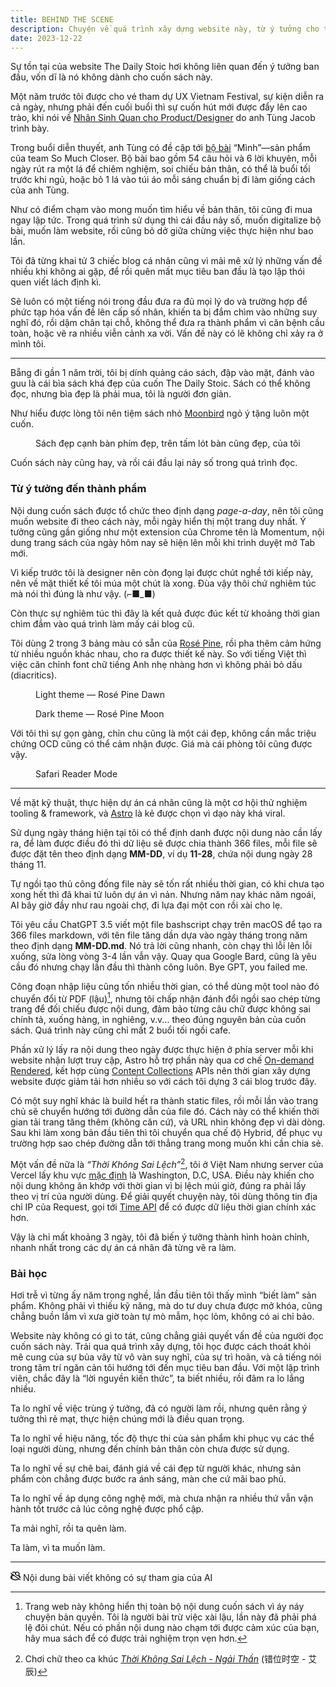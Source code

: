 ```yaml
---
title: BEHIND THE SCENE
description: Chuyện về quá trình xây dựng website này, từ ý tưởng cho tới thành phẩm, và bài học
date: 2023-12-22
---
```


Sự tồn tại của website The Daily Stoic hơi không liên quan đến ý tưởng ban đầu, vốn dĩ là nó không dành cho cuốn sách này.

Một năm trước tôi được cho vé tham dự UX Vietnam Festival, sự kiện diễn ra cả ngày, nhưng phải đến cuối buổi thì sự cuốn hút mới được đẩy lên cao trào, khi nói về [Nhân Sinh Quan cho Product/Designer](https://www.canva.com/design/DAFUVgvNt8I/ed8Bn-rM_O7013Tu-sC0lw/view) do anh Tùng Jacob trình bày.

Trong buổi diễn thuyết, anh Tùng có đề cập tới [bộ bài](https://readingcabin.vn/product/bo-bai-minh/) “Mình”—sản phẩm của team So Much Closer. Bộ bài bao gồm 54 câu hỏi và 6 lời khuyên, mỗi ngày rút ra một lá để chiêm nghiệm, soi chiếu bản thân, có thể là buổi tối trước khi ngủ, hoặc bỏ 1 lá vào túi áo mỗi sáng chuẩn bị đi làm giống cách của anh Tùng.

Như có điểm chạm vào mong muốn tìm hiểu về bản thân, tôi cũng đi mua ngay lập tức. Trong quá trình sử dụng thì cái đầu nảy số, muốn digitalize bộ bài, muốn làm website, rồi cũng bỏ dở giữa chừng việc thực hiện như bao lần.

Tôi đã từng khai tử 3 chiếc blog cá nhân cũng vì mải mê xử lý những vấn đề nhiều khi không ai gặp, để rồi quên mất mục tiêu ban đầu là tạo lập thói quen viết lách định kì.

Sẽ luôn có một tiếng nói trong đầu đưa ra đủ mọi lý do và trường hợp để phức tạp hóa vấn đề lên cấp số nhân, khiến ta bị đắm chìm vào những suy nghĩ đó, rồi dậm chân tại chỗ, không thể đưa ra thành phẩm vì căn bệnh cầu toàn, hoặc vẽ ra nhiều viễn cảnh xa vời. Vấn đề này có lẽ không chỉ xảy ra ở mình tôi.

***

Bẵng đi gần 1 năm trời, tôi bị dính quảng cáo sách, đập vào mặt, đánh vào guu là cái bìa sách khá đẹp của cuốn The Daily Stoic. Sách có thể không đọc, nhưng bìa đẹp là phải mua, tôi là người đơn giản.

Như hiểu được lòng tôi nên tiệm sách nhỏ [Moonbird](https://shopee.vn/moonbirdbooks) ngỏ ý tặng luôn một cuốn.

<figure>
  <div>
    <img src="/images/book.jpeg" alt="" />
  </div>
  <figcaption>Sách đẹp cạnh bàn phím đẹp, trên tấm lót bàn cũng đẹp, của tôi</figurecaption>
</figure>

Cuốn sách này cũng hay, và rồi cái đầu lại nảy số trong quá trình đọc.

### Từ ý tưởng đến thành phẩm

Nội dung cuốn sách được tổ chức theo định dạng _page-a-day_, nên tôi cũng muốn website đi theo cách này, mỗi ngày hiển thị một trang duy nhất. Ý tưởng cũng gần giống như một extension của Chrome tên là Momentum, nội dung trang sách của ngày hôm nay sẽ hiện lên mỗi khi trình duyệt mở Tab mới.

Vì kiếp trước tôi là designer nên còn đọng lại được chút nghề tới kiếp này, nên về mặt thiết kế tôi múa một chút là xong. Đùa vậy thôi chứ nghiêm túc mà nói thì đúng là như vậy. (⌐■_■)

Còn thực sự nghiêm túc thì đây là kết quả được đúc kết từ khoảng thời gian chìm đắm vào quá trình làm mấy cái blog cũ.

Tôi dùng 2 trong 3 bảng màu có sẵn của [Rosé Pine](https://rosepinetheme.com), rồi pha thêm cảm hứng từ nhiều nguồn khác nhau, cho ra được thiết kế này. So với tiếng Việt thì việc căn chỉnh font chữ tiếng Anh nhẹ nhàng hơn vì không phải bỏ dấu (diacritics).

<figure>
  <div>
    <img src="/images/light.png" alt="" />
  </div>
  <figcaption>Light theme — Rosé Pine Dawn</figurecaption>
</figure>

<figure>
  <div>
    <img src="/images/dark.png" alt="" />
  </div>
  <figcaption>Dark theme — Rosé Pine Moon</figurecaption>
</figure>

Với tôi thì sự gọn gàng, chỉn chu cũng là một cái đẹp, không cần mắc triệu chứng OCD cũng có thể cảm nhận được. Giá mà cái phòng tôi cũng được vậy.

<figure>
  <div>
    <img src="/images/reader-mode.png" alt="" />
  </div>
  <figcaption>Safari Reader Mode</figurecaption>
</figure>

***

Về mặt kỹ thuật, thực hiện dự án cá nhân cũng là một cơ hội thử nghiệm tooling & framework, và [Astro](https://astro.build) là kẻ được chọn vì dạo này khá viral.

Sử dụng ngày tháng hiện tại tôi có thể định danh được nội dung nào cần lấy ra, để làm được điều đó thì dữ liệu sẽ được chia thành 366 files, mỗi file sẽ được đặt tên theo định dạng **MM-DD**, ví dụ **11-28**, chứa nội dung ngày 28 tháng 11.

Tự ngồi tạo thủ công đống file này sẽ tốn rất nhiều thời gian, có khi chưa tạo xong hết thì đã khai tử luôn dự án vì nản. Nhưng năm nay khác năm ngoái, AI bây giờ đầy như rau ngoài chợ, đi lựa đại một con rồi xài cho lẹ.

Tôi yêu cầu ChatGPT 3.5 viết một file bashscript chạy trên macOS để tạo ra 366 files markdown, với tên file tăng dần dựa vào ngày tháng trong năm theo định dạng **MM-DD.md**. Nó trả lời cũng nhanh, còn chạy thì lỗi lên lỗi xuống, sửa lòng vòng 3-4 lần vẫn vậy. Quay qua Google Bard, cũng là yêu cầu đó nhưng chạy lần đầu thì thành công luôn. Bye GPT, you failed me.

Công đoạn nhập liệu cũng tốn nhiều thời gian, có thể dùng một tool nào đó chuyển đổi từ PDF (lậu)[^1], nhưng tôi chấp nhận đánh đổi ngồi sao chép từng trang để đối chiếu được nội dung, đảm bảo từng câu chữ được không sai chính tả, xuống hàng, in nghiêng, v.v... theo đúng nguyên bản của cuốn sách. Quá trình này cũng chỉ mất 2 buổi tối ngồi cafe.

Phần xử lý lấy ra nội dung theo ngày được thực hiện ở phía server mỗi khi website nhận lượt truy cập, Astro hỗ trợ phần này qua cơ chế [On-demand Rendered](https://docs.astro.build/en/core-concepts/rendering-modes/#on-demand-rendered), kết hợp cùng [Content Collections](https://docs.astro.build/en/guides/content-collections/) APIs nên thời gian xây dựng website được giảm tải hơn nhiều so với cách tôi dựng 3 cái blog trước đây.

Có một suy nghĩ khác là build hết ra thành static files, rồi mỗi lần vào trang chủ sẽ chuyển hướng tới đường dẫn của file đó. Cách này có thể khiến thời gian tải trang tăng thêm (không căn cứ), và URL nhìn không đẹp vì dài dòng. Sau khi làm xong bản đầu tiên thì tôi chuyển qua chế độ Hybrid, để phục vụ trường hợp sao chép đường dẫn tới thẳng trang mong muốn khi cần chia sẻ.

Một vấn đề nữa là _“Thời Không Sai Lệch”_[^2], tôi ở Việt Nam nhưng server của Vercel lấy khu vực [mặc định](https://vercel.com/docs/edge-network/regions#compute-defaults) là Washington, D.C, USA. Điều này khiến cho nội dung không ăn khớp với thời gian vì bị lệch múi giờ, đúng ra phải lấy theo vị trí của người dùng. Để giải quyết chuyện này, tôi dùng thông tin địa chỉ IP của Request, gọi tới [Time API](https://timeapi.io) để có được dữ liệu thời gian chính xác hơn.

Vậy là chỉ mất khoảng 3 ngày, tôi đã biến ý tưởng thành hình hoàn chỉnh, nhanh nhất trong các dự án cá nhân đã từng vẽ ra làm.

### Bài học

Hơi trễ vì từng ấy năm trong nghề, lần đầu tiên tôi thấy mình “biết làm” sản phẩm. Không phải vì thiếu kỹ năng, mà do tư duy chưa được mở khóa, cũng chẳng buồn lắm vì xưa giờ toàn tự mò mẫm, học lỏm, không có ai chỉ bảo.

Website này không có gì to tát, cũng chẳng giải quyết vấn đề của người đọc cuốn sách này. Trải qua quá trình xây dựng, tôi học được cách thoát khỏi mê cung của sự bủa vây từ vô vàn suy nghĩ, của sự trì hoãn, và cả tiếng nói trong tâm trí ngăn cản tôi hướng tới đến mục tiêu ban đầu. Với một lập trình viên, chắc đây là “lời nguyền kiến thức”, ta biết nhiều, rồi đâm ra lo lắng nhiều.

Ta lo nghĩ về việc trùng ý tưởng, đã có người làm rồi, nhưng quên rằng ý tưởng thì rẻ mạt, thực hiện chúng mới là điều quan trọng.

Ta lo nghĩ về hiệu năng, tốc độ thực thi của sản phẩm khi phục vụ các thể loại người dùng, nhưng đến chính bản thân còn chưa được sử dụng.

Ta lo nghĩ về sự chê bai, đánh giá về cái đẹp từ người khác, nhưng sản phẩm còn chẳng được bước ra ánh sáng, màn che cứ mãi bao phủ.

Ta lo nghĩ về áp dụng công nghệ mới, mà chưa nhận ra nhiều thứ vẫn vận hành tốt trước cả lúc công nghệ được phổ cập.

Ta mải nghĩ, rồi ta quên làm.

Ta làm, vì ta muốn làm.

***

[^1]: Trang web này không hiển thị toàn bộ nội dung cuốn sách vì áy náy chuyện bản quyền. Tôi là người bài trừ việc xài lậu, lần này đã phải phá lệ đôi chút. Nếu có phần nội dung nào chạm tới được cảm xúc của bạn, hãy mua sách để có được trải nghiệm trọn vẹn hơn.
[^2]: Chơi chữ theo ca khúc _[Thời Không Sai Lệch - Ngải Thần](https://music.youtube.com/watch?v=FVEpQ8a4fs0)_ (错位时空 - 艾辰)

<div class="inline-flex items-center gap-3 text-rp-subtle italic tracking-wide mb-4">
<svg xmlns="http://www.w3.org/2000/svg" width="16" height="16" viewBox="0 0 16 16"><path fill="currentColor" d="M16 11.24c0 .112-.072.274-.21.467L13 9.688V7.862l-.023-.116c-.49.21-1.075.291-1.727.291c-.198 0-.388-.009-.571-.029L6.833 5.226a4.01 4.01 0 0 0 .17-.782c.117-.935-.037-1.395-.241-1.614c-.193-.206-.637-.413-1.682-.297c-.683.076-1.115.231-1.395.415l-1.257-.91c.579-.564 1.413-.877 2.485-.996c1.206-.134 2.262.034 2.944.765c.05.053.096.108.139.165c.044-.057.094-.112.143-.165c.682-.731 1.738-.899 2.944-.765c1.23.137 2.145.528 2.724 1.261c.566.715.693 1.614.693 2.484c0 .572-.053 1.148-.254 1.656c.066.228.098.429.126.612c.012.076.024.148.037.218c.924.385 1.522 1.471 1.591 2.095Zm-5.083-8.707c-1.044-.116-1.488.091-1.681.297c-.204.219-.359.679-.242 1.614c.091.726.303 1.231.618 1.553c.299.305.784.54 1.638.54c.922 0 1.28-.198 1.442-.379c.179-.2.308-.578.308-1.371c0-.765-.123-1.242-.37-1.554c-.233-.296-.693-.587-1.713-.7m2.511 11.074c-1.393.776-3.272 1.428-5.43 1.428c-4.562 0-7.873-2.914-7.998-3.749V9.338c.085-.628.677-1.686 1.588-2.065c.013-.07.024-.143.036-.218c.029-.183.06-.384.126-.612c-.18-.455-.241-.963-.252-1.475L.31 4.107A.747.747 0 0 1 0 3.509V3.49a.748.748 0 0 1 .625-.73c.156-.026.306.047.435.139l14.667 10.578a.592.592 0 0 1 .227.264a.752.752 0 0 1 .046.249v.022a.75.75 0 0 1-1.19.596Zm-1.367-.991L5.635 7.964a5.128 5.128 0 0 1-.889.073c-.652 0-1.236-.081-1.727-.291l-.023.116v4.255c.419.323 2.722 1.433 5.002 1.433c1.539 0 3.089-.505 4.063-.934"/></svg>
  Nội dung bài viết không có sự tham gia của AI
</div>
